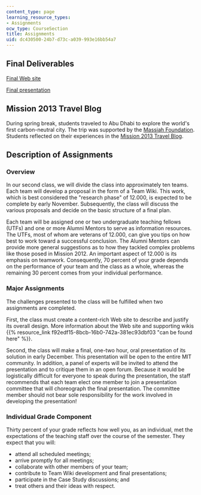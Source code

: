 ```yaml
---
content_type: page
learning_resource_types:
- Assignments
ocw_type: CourseSection
title: Assignments
uid: dc430500-24b7-d73c-a039-993e16bb54a7
---
```


Final Deliverables
------------------

[Final Web site](http://igutek.scripts.mit.edu/terrascope)

[Final presentation](http://amps-webflash.amps.ms.mit.edu/public/mission-2013/)

Mission 2013 Travel Blog
------------------------

During spring break, students traveled to Abu Dhabi to explore the world's first carbon-neutral city. The trip was supported by the [Massiah Foundation](http://www.mit.edu/newsoffice/2009/terrascope-award.html). Students reflected on their experiences in the [Mission 2013 Travel Blog](http://mission2013trip.typepad.com/blog/).

Description of Assignments
--------------------------

### Overview

In our second class, we will divide the class into approximately ten teams. Each team will develop a proposal in the form of a Team Wiki. This work, which is best considered the "research phase" of 12.000, is expected to be complete by early November. Subsequently, the class will discuss the various proposals and decide on the basic structure of a final plan.

Each team will be assigned one or two undergraduate teaching fellows (UTFs) and one or more Alumni Mentors to serve as information resources. The UTFs, most of whom are veterans of 12.000, can give you tips on how best to work toward a successful conclusion. The Alumni Mentors can provide more general suggestions as to how they tackled complex problems like those posed in Mission 2012. An important aspect of 12.000 is its emphasis on teamwork. Consequently, 70 percent of your grade depends on the performance of your team and the class as a whole, whereas the remaining 30 percent comes from your individual performance.

### Major Assignments

The challenges presented to the class will be fulfilled when two assignments are completed.

First, the class must create a content-rich Web site to describe and justify its overall design. More information about the Web site and supporting wikis {{% resource_link f92edf15-8bcb-16b0-742a-381ec93dbf03 "can be found here" %}}.

Second, the class will make a final, one-two hour, oral presentation of its solution in early December. This presentation will be open to the entire MIT community. In addition, a panel of experts will be invited to attend the presentation and to critique them in an open forum. Because it would be logistically difficult for everyone to speak during the presentation, the staff recommends that each team elect one member to join a presentation committee that will choreograph the final presentation. The committee member should not bear sole responsibility for the work involved in developing the presentation!

### Individual Grade Component

Thirty percent of your grade reflects how well you, as an individual, met the expectations of the teaching staff over the course of the semester. They expect that you will:

*   attend all scheduled meetings;
*   arrive promptly for all meetings;
*   collaborate with other members of your team;
*   contribute to Team Wiki development and final presentations;
*   participate in the Case Study discussions; and
*   treat others and their ideas with respect.
